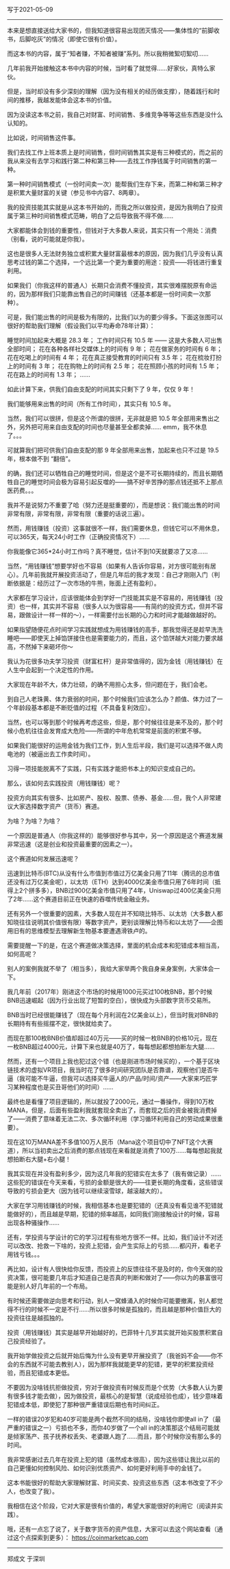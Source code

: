 写于2021-05-09

----
本来是想直接送给大家书的，但我知道很容易出现团灭情况——集体性的“前脚收书，后脚吃灰”的情况（即使它很有价值）。

而这本书的内容，属于“知者赚，不知者被赚”系列。所以我稍微絮叨絮叨……

几年前我开始接触这本书中内容的时候，当时看了就觉得……好家伙，真特么家伙。

但是，当时却没有多少深刻的理解（因为没有相关的经历做支撑），随着践行和时间的推移，我越发能体会这本书的价值。

因为没读这本书之前，我自己对财富、时间销售、多维竞争等等这些东西是没什么认知的。

比如说，时间销售这件事。

我们去找工作上班本质上是时间销售，但时间销售其实是有三种模式的，而之前的我从来没有去学习和践行第二种和第三种——去找工作挣钱属于时间销售的第一种。

第一种时间销售模式（一份时间卖一次）能帮我们生存下来，而第二种和第三种才是积累大量财富的关键（参见书中内容7、8两章）。

我的投资技能其实就是从这本书开始的，而我之所以做投资，是因为我明白了投资属于第三种时间销售模式范畴，明白了之后导致我不得不做……

大家都能体会到钱的重要性，但钱对于大多数人来说，其实只有一个用处：消费（别看，说的可能就是你我）。

这也是很多人无法财务独立或积累大量财富最根本的原因，因为我们几乎没有认真思考过钱的第二个选择，一个远比第一个更为重要的用途：投资——将钱进行重复利用。

如果我们（你我这样的普通人）长期只会消费不懂投资，其实很难摆脱原有命运的，因为那样我们只能靠出售自己的时间赚钱（还基本都是一份时间卖一次那种）。

可是，我们能出售的时间是极为有限的，比我们以为的要少得多。下面这张图可以很好的帮助我们理解（假设我们以平均寿命78年计算）：



睡觉时间加起来大概是 28.3 年；
工作时间只有 10.5 年 —— 这是大多数人可出售全部时间；
花在各种各样社交媒体上的时间有 9 年；
花在做家务的时间有 6 年；
花在吃喝上的时间有 4 年；
花在真正接受教育的时间只有 3.5 年；
花在梳妆打扮上的时间有 3 年；
花在购物上的时间有 2.5 年；
花在照顾小孩的时间有 1.5 年；
花在路上的时间有 1.3 年；
……

如此计算下来，供我们自由支配的时间其实只剩下了 9 年，仅仅 9 年！

我们能够用来出售的时间（所有工作时间），其实只有 10.5 年。

当然，我们可以很拼，但是这个所谓的很拼，无非就是把 10.5 年全部用来售出之外，另外把可用来自由支配的时间也尽量甚至全都卖掉…… emm，我不休息了。。。

可就算我们把可供我们自由支配的那 9 年全部用来出售，加起来也只不过是 19.5 年，根本做不到 “翻倍”。

的确，我们还可以牺牲自己的睡觉时间，但是这个是不可长期持续的，而且长期牺牲自己的睡觉时间会极为容易引起反噬的——搞不好辛苦挣的那点钱还抵不上那点医药费。。。

我并不是说努力不重要了哈（努力还是挺重要的），而是想说：我们能出售的时间非常有限，非常有限，非常有限（重要的话说三遍）。

然而，用钱赚钱（投资）这事就很不一样，我们需要休息，但钱它可以不用休息，可以365天，每天24小时工作（正确投资情况下）……

你我能像它365*24小时工作吗？真不睡觉，估计不到10天就要凉了又凉……

当然，“用钱赚钱”想要学好也不容易（如果有人告诉你容易，对方很可能别有居心）。几年前我就开展投资活动了，但是几年后的我才发现：自己才刚刚入门（判断依据是：经历过了一次市场的牛熊，账面上还有盈利）。

大家都在学习设计，应该很能体会到学好一门技能其实是不容易的，用钱赚钱（投资）也一样，其实并不容易（很多人以为很容易——有简约的投资方式，但并不容易，跟做设计一样一样的～），一样需要付出长期的心力和时间才能越做越好的。

如果指望随便花点时间学习实践就想成为用钱赚钱的高手，那我觉得还是趁早洗洗睡吧——即使天上掉馅饼接住也是需要能力的，而且，这个馅饼越大对能力要求越高，不然掉下来砸坏你～

我认为花很多功夫学习投资（财富杠杆）是非常值得的，因为金钱（用钱赚钱）在人生中会起到一个决定性的作用。

大家现在年龄不大，体力壮硕，的确不用担心太多，但问题在于，我们会老。

到自己人老珠黄、体力衰弱的时间，那个时候我们应该怎么办？颜值、体力过了一个年龄段基本都是不断贬值的过程（不具备复利效应）。

当然，也可以等到那个时候再考虑这些，但是，那个时候往往是来不及的，那个时候小危机往往会发育成大危险——所谓的中年危机常常是前面的积累不够。

如果我们能很好的运用金钱为我们工作，到人生后半段，我们是可以选择不做人肉电池的（被逼出去工作卖时间）。

习得一项技能脱离不了实践，只有实践才能把书本上的知识变成自己的。

那么，该如何去实践投资（用钱赚钱）呢？

投资方向其实有很多、比如房产、股权、股票、债券、基金……但，我个人非常建议大家选择数字资产（货币）赛道。

为啥？为啥？为啥？

一个原因是普通人（你我这样的）能够很好参与其中，另一个原因是这个赛道发展非常迅速（这是创业和投资最重要的因素之一）。

这个赛道如何发展迅速呢？

迅速到比特币(BTC)从没有什么市值到市值过万亿美金只用了11年（腾讯的总市值还没有过万亿美金呢），以太坊（ETH）达到4000亿美金市值只用了6年时间（抵得上2个拼多多），BNB过900亿美金市值只用了4年，Uniswap过400亿美金只用了2年……这个赛道目前正在快速的吞噬传统金融业务。

还有另外一个很重要的因素，大多数人现在并不知晓比特币、以太坊（大多数人都知晓往往说明其价值很有限）等数字资产，更别谈理解比特币和以太坊了——企图用旧有的思维模型去理解新生物基本要遭遇滑铁卢的。

需要提醒一下的是，在这个赛道做决策选择，里面的机会成本和犯错成本相当高，如何高呢？

别人的案例我就不举了（相当多），我给大家举两个我自身亲身案例，大家体会一下。

我几年前（2017年）刚进这个市场的时候用1000元买过100枚BNB，那个时候BNB迅速崛起（因为行业出现了短暂的空白），很快成为头部数字货币交易所。

BNB当时已经很能赚钱了（现在每个月利润在2亿美金以上），但当时我对BNB的长期持有有些摇摆不定，很快就给卖了。

而现在那100枚BNB价值却超过40万元——买的时候一枚BNB的价格10元，现在一枚BNB超过4000元，计算下来也就是40万了，每每想起都想拍断左大腿……

然而，还有一个项目上我也犯过这个错（也是刚进市场时候买的），一个基于区块链技术的虚拟VR项目，我当时花了很多时间研究团队是否靠谱，观察他们是否牛逼（我可能不牛逼，但我可以选择买牛逼人的/产品/时间/资产——大家来巧匠学习某种程度也是买丑哥他们的时间）……

最终也是看懂了项目逻辑的，所以就投了2000元，通过一番操作，得到10万枚MANA，但是，后面有些盈利我就套现全卖出了，而套现之后的资金被我消费掉了——消费了意味着无法二次、多次循环利用（学习循环利用自己的劳动成果很重要）。

现在这10万MANA差不多值100万人民币（Mana这个项目切中了NFT这个大赛道），所以当初卖出之后消费的那点钱现在来看就是消费了100万……每每想起我就想拍断右大腿+右小腿！

我其实现在并没有盈利多少，因为这几年我的犯错实在太多了（我有做记录）……这些犯的错误在今天来看，亏损的金额是很大的——往更长期的角度看，这些错误导致的亏损会更大（因为钱可以继续滚雪球，越滚越大的）。

大家在学习用钱赚钱的时候，我相信基本也是要犯错的（还真没有看见谁不犯错就能做好的），而且越是早期，犯错的频率越高，如同我们刚接触设计的时候，容易出现各种骚操作……

还有，学投资与学设计的它的学习过程有些地方很不一样。比如，我们设计不对还可以改改、抢救一下啥的，投资上犯错，会产生实际上的亏损……都闪开，看老子用钱亏钱。。。

再比如，设计有人很快给你反馈，而投资上的反馈往往不是及时的，你今天做的投资决策，很可能要几年后才知道自己是否真的判断和做对了——你以为的暴富很可能是别人好几年前的一个布局。

有时候还需要做逆向思考和行动，别人一窝蜂涌入的时候你可能要撤离，别人都觉得不行的时候不一定是不行……所以很多时候是孤独的，而且越是那种价值巨大的投资往往是越孤独的。

投资（用钱赚钱）其实是越早开始越好的，巴菲特十几岁其实就开始买股票积累自己投资经验了。

我开始学做投资之后就开始后悔为什么没有更早开展投资了（我爸妈不会——你不会的东西就不可能去教别人），因为那样我就能更早的犯错，更早的积累投资经验，而且犯错成本更低。

不要因为没啥钱抗拒做投资，穷对于做投资有时候反而是个优势（大多数人认为要有很多钱才能去做），因为做投资，最核心的是智慧（说成经验也成），钱少意味着犯错成本低，即使犯了那种很严重错误后期也有时间纠正。

一样的错误20岁犯和40岁可能是两个截然不同的结局，没啥钱你即使all in了（最严重的错误之一）亏损也不多，而你40岁做了一个all in的决策那这个结局可能就是倾家荡产、孩子抚养权丢失、老婆跟人跑了……而且，那个时候你没有那么多的时间。

我非常感谢过去几年在投资上犯的错（虽然成本很高），因为这些错让我比以前的自己更懂如何控制风险、如何识别优质资产、如何更好利用手中的金钱了。

这本书能很好的帮助大家理解财富、时间买卖、投资这些东西（这本书改变了不少人，也改变了我）。

我相信在这个阶段，它对大家是很有价值的，希望大家能很好的利用它（阅读并实践）。

哦，还有一点忘了说了，关于数字货币的资产信息，大家可以去这个网站查看（通过这个点探索到更多）：
https://coinmarketcap.com

----
郑成文 于深圳
